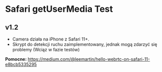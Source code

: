 # Safari getUserMedia Test

<h2>v1.2</h2>
<ul>
  <li>Camera działa na iPhone z Safari 11+.</li>
  <li>Skrypt do detekcji ruchu zaimplementowany, jednak mogą zdarzyć się problemy (Wciąz w fazie testów)</li>
</ul>    



<strong>Pomocne:</strong> https://medium.com/@leemartin/hello-webrtc-on-safari-11-e8bcb5335295
